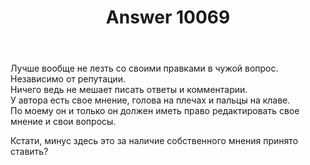 ﻿---
title: "Answer 10069"
se.owner.user_id: 366178
se.owner.display_name: "Rus"
se.owner.link: "https://ru.meta.stackoverflow.com/users/366178/rus"
se.answer_id: 10069
se.question_id: 6971
se.post_type: answer
se.is_accepted: False
---
<p>Лучше вообще не лезть со своими правками в чужой вопрос. Независимо от репутации.<br>
Ничего ведь не мешает писать ответы и комментарии.<br>
У автора есть свое мнение, голова на плечах и пальцы на клаве.<br>
По моему он и только он должен иметь право редактировать свое мнение и свои вопросы.  </p>

<p>Кстати, минус здесь это за наличие собственного мнения принято ставить?</p>
